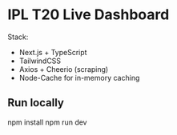 # IPL T20 Live Dashboard

Stack:
- Next.js + TypeScript
- TailwindCSS
- Axios + Cheerio (scraping)
- Node-Cache for in-memory caching

## Run locally
npm install
npm run dev
